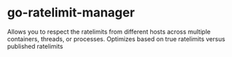# go-ratelimit-manager
Allows you to respect the ratelimits from different hosts across multiple containers, threads, or processes. Optimizes based on true ratelimits versus published ratelimits
